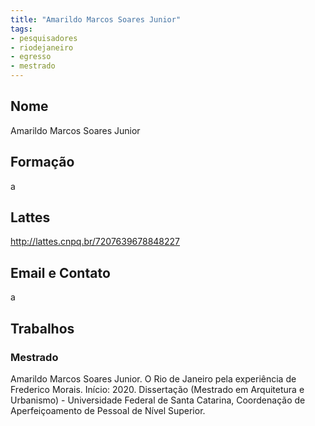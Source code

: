 ```yaml
---
title: "Amarildo Marcos Soares Junior"
tags: 
- pesquisadores
- riodejaneiro
- egresso
- mestrado
---
```


## Nome
Amarildo Marcos Soares Junior
## Formação
a
## Lattes
http://lattes.cnpq.br/7207639678848227
## Email e Contato
a
## Trabalhos

### Mestrado 

Amarildo Marcos Soares Junior. O Rio de Janeiro pela experiência de Frederico Morais. Início: 2020. Dissertação (Mestrado em Arquitetura e Urbanismo) - Universidade Federal de Santa Catarina, Coordenação de Aperfeiçoamento de Pessoal de Nível Superior.